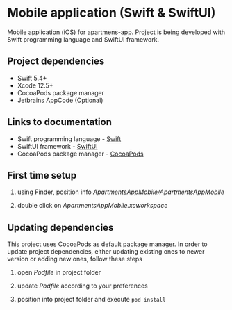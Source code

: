 # Mobile application (Swift & SwiftUI)

Mobile application (iOS) for apartmens-app. Project is being developed with Swift programming language and SwiftUI framework.

## Project dependencies

- Swift 5.4+
- Xcode 12.5+
- CocoaPods package manager
- Jetbrains AppCode (Optional)

## Links to documentation

- Swift programming language - [Swift](https://swift.org/documentation/)
- SwiftUI framework - [SwiftUI](https://developer.apple.com/documentation/swiftui)
- CocoaPods package manager - [CocoaPods](https://cocoapods.org)

## First time setup

1. using Finder, position info *ApartmentsAppMobile/ApartmentsAppMobile*

2. double click on *ApartmentsAppMobile.xcworkspace*

## Updating dependencies

This project uses CocoaPods as default package manager. In order to update project dependencies, either updating existing ones to newer version or adding new ones, follow these steps

1. open _Podfile_ in project folder

2. update _Podfile_ according to your preferences

3. position into project folder and execute ```pod install```
